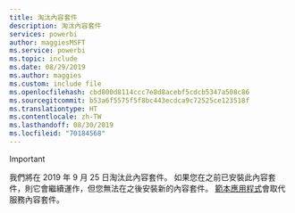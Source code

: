 ```yaml
---
title: 淘汰內容套件
description: 淘汰內容套件
services: powerbi
author: maggiesMSFT
ms.service: powerbi
ms.topic: include
ms.date: 08/29/2019
ms.author: maggies
ms.custom: include file
ms.openlocfilehash: cbd800d8114ccc7e8d8acebf5cdcb5347a508c86
ms.sourcegitcommit: b53a6f5575f5f8bc443ecdca9c72525ce123518f
ms.translationtype: HT
ms.contentlocale: zh-TW
ms.lasthandoff: 08/30/2019
ms.locfileid: "70184568"
---
```

>[!IMPORTANT]
>我們將在 2019 年 9 月 25 日淘汰此內容套件。 如果您在之前已安裝此內容套件，則它會繼續運作，但您無法在之後安裝新的內容套件。 [範本應用程式](https://docs.microsoft.com/power-bi/service-template-apps-overview)會取代服務內容套件。
